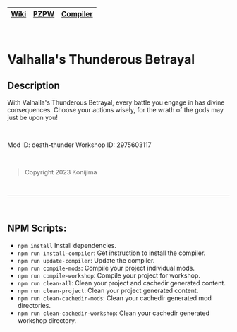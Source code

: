 [Wiki](https://github.com/asledgehammer/PipeWrench/wiki) | [PZPW](https://github.com/Konijima/pzpw) | [Compiler](https://github.com/Konijima/pzpw-compiler)
|---|---|---|

<br>

# Valhalla's Thunderous Betrayal

## Description
With Valhalla's Thunderous Betrayal, every battle you engage in has divine consequences. Choose your actions wisely, for the wrath of the gods may just be upon you!

<br>

Mod ID: death-thunder
Workshop ID: 2975603117

<br>

> Copyright 2023 Konijima

<br>
<hr>
<br>

## NPM Scripts:
- `npm install` Install dependencies.
- `npm run install-compiler`: Get instruction to install the compiler.
- `npm run update-compiler`: Update the compiler.
- `npm run compile-mods`: Compile your project individual mods.
- `npm run compile-workshop`: Compile your project for workshop.
- `npm run clean-all`: Clean your project and cachedir generated content.
- `npm run clean-project`: Clean your project generated content.
- `npm run clean-cachedir-mods`: Clean your cachedir generated mod directories.
- `npm run clean-cachedir-workshop`: Clean your cachedir generated workshop directory.
